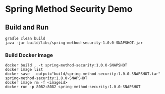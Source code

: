 # Spring Method Security Demo

## Build and Run
```
gradle clean build
java -jar build/libs/spring-method-security-1.0.0-SNAPSHOT.jar
```

### Build Docker image 
```
docker build . -t spring-method-security:1.0.0-SNAPSHOT
docker image list
docker save --output="build/spring-method-security:1.0.0-SNAPSHOT.tar" spring-method-security:1.0.0-SNAPSHOT
docker image rm -f <imageid>
docker run -p 8082:8082 spring-method-security:1.0.0-SNAPSHOT
```

